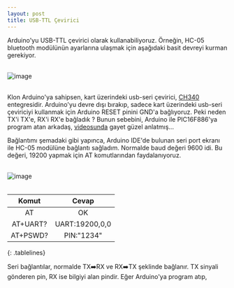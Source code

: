 ```yaml
---
layout: post
title: USB-TTL Çevirici
---
```


Arduino'yu USB-TTL çevirici olarak kullanabiliyoruz. Örneğin, HC-05 bluetooth modülünün ayarlarına ulaşmak için aşağıdaki basit devreyi kurman gerekiyor.<br><br>

![image](https://github.com/user-attachments/assets/6574563e-6faf-4f95-818c-ef2b0dd61c01)<br><br>

Klon Arduino'ya sahipsen, kart üzerindeki usb-seri çevirici, [CH340](https://akademi.robolinkmarket.com/ch340-driver-kurulumu) entegresidir. Arduino'yu devre dışı bırakıp, sadece kart üzerindeki usb-seri çeviriciyi kullanmak için Arduino RESET pinini GND'a bağlıyoruz. Peki neden TX'i TX'e, RX'i RX'e bağladık ? Bunun sebebini, Arduino ile PIC16F886'ya program atan arkadaş, [videosunda](https://www.youtube.com/watch?v=qOztsbEfg1g) gayet güzel anlatmış...

Bağlantımı şemadaki gibi yapınca, Arduino IDE'de bulunan seri port ekranı ile HC-05 modülüne bağlantı sağladım. Normalde baud değeri 9600 idi. Bu değeri, 19200 yapmak için AT komutlarından faydalanıyoruz.<br><br>

![image](https://github.com/user-attachments/assets/427a13dd-271a-4ead-91ba-ed91c75866cc)<br><br>

<style>
.tablelines table, .tablelines td, .tablelines th {
        border: 1px solid #D3D3D3;
        }
</style>
| Komut | Cevap |
|:-------:|:-------:|
|  AT   | OK    |
| AT+UART? | UART:19200,0,0  |
|AT+PSWD?|PIN:"1234"|
{: .tablelines}

Seri bağlantılar, normalde TX➡️RX ve RX➡️TX şeklinde bağlanır. TX sinyali gönderen pin, RX ise bilgiyi alan pindir. Eğer Arduino'ya program atıp, 

